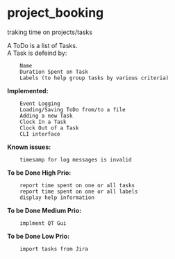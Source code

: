 # project_booking
traking time on projects/tasks

A ToDo is a list of Tasks.  
A Task is defeind by:
```
    Name
    Duration Spent on Task
    Labels (to help group tasks by various criteria)
```  


**Implemented:**
```
    Event Logging
    Loading/Saving ToDo from/to a file
    Adding a new Task
    Clock In a Task
    Clock Out of a Task
    CLI interface
```

**Known issues:**
```
    timesamp for log messages is invalid
```

**To be Done High Prio:**
```
    report time spent on one or all tasks
    report time spent on one or all labels
    display help information
```  
  
**To be Done Medium Prio:**
```
    implment QT Gui
``` 
  
**To be Done Low Prio:**
```
    import tasks from Jira
```  

  
